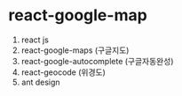 # react-google-map
1. react js
2. react-google-maps (구글지도)
3. react-google-autocomplete (구글자동완성)
4. react-geocode (위경도)
5. ant design   
